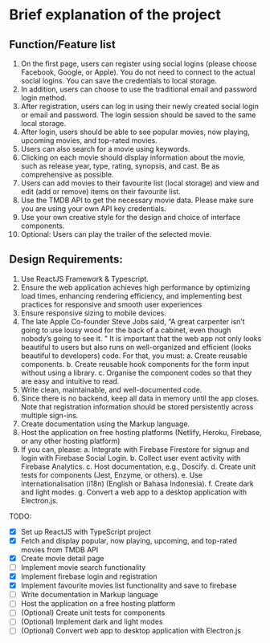 # Brief explanation of the project

## Function/Feature list

1. On the first page, users can register using social logins (please choose Facebook, Google, or Apple). You do not need to connect to the actual social logins. You can save the credentials to local storage.
2. In addition, users can choose to use the traditional email and password login method.
3. After registration, users can log in using their newly created social login or email and password. The login session should be saved to the same local storage.
4. After login, users should be able to see popular movies, now playing, upcoming movies, and top-rated movies.
5. Users can also search for a movie using keywords.
6. Clicking on each movie should display information about the movie, such as release year, type, rating, synopsis, and cast. Be as comprehensive as possible.
7. Users can add movies to their favourite list (local storage) and view and edit (add or remove) items on their favourite list.
8. Use the TMDB API to get the necessary movie data. Please make sure you are using your own API key credentials.
9. Use your own creative style for the design and choice of interface components.
10. Optional: Users can play the trailer of the selected movie.

## Design Requirements:

1. Use ReactJS Framework & Typescript.
2. Ensure the web application achieves high performance by optimizing load times, enhancing rendering efficiency, and implementing best practices for responsive and smooth user experiences
3. Ensure responsive sizing to mobile devices.
4. The late Apple Co-founder Steve Jobs said, “A great carpenter isn’t going to use lousy wood for the back of a cabinet, even though nobody’s going to see it. " It is important that the web app not only looks beautiful to users but also runs on well-organized and efficient (looks beautiful to developers) code. For that, you must:
   a. Create reusable components.
   b. Create reusable hook components for the form input without using a library.
   c. Organise the component codes so that they are easy and intuitive to read.
5. Write clean, maintainable, and well-documented code.
6. Since there is no backend, keep all data in memory until the app closes. Note that registration information should be stored persistently across multiple sign-ins.
7. Create documentation using the Markup language.
8. Host the application on free hosting platforms (Netlify, Heroku, Firebase, or any other
   hosting platform)
9. If you can, please:
   a. Integrate with Firebase Firestore for signup and login with Firebase Social Login.
   b. Collect user event activity with Firebase Analytics.
   c. Host documentation, e.g., Doscify.
   d. Create unit tests for components (Jest, Enzyme, or others).
   e. Use internationalisation (i18n) (English or Bahasa Indonesia).
   f. Create dark and light modes.
   g. Convert a web app to a desktop application with Electron.js.

TODO:

- [x] Set up ReactJS with TypeScript project
- [x] Fetch and display popular, now playing, upcoming, and top-rated movies from TMDB API
- [x] Create movie detail page
- [ ] Implement movie search functionality
- [x] Implement firebase login and registration
- [x] Implement favourite movies list functionality and save to firebase
- [ ] Write documentation in Markup language
- [ ] Host the application on a free hosting platform
- [ ] (Optional) Create unit tests for components
- [ ] (Optional) Implement dark and light modes
- [ ] (Optional) Convert web app to desktop application with Electron.js
